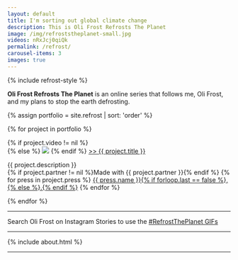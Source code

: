 ```yaml
---
layout: default
title: I'm sorting out global climate change
description: This is Oli Frost Refrosts The Planet
image: /img/refroststheplanet-small.jpg
videos: nRxJcj0qiQk
permalink: /refrost/
carousel-items: 3
images: true
---
```


{% include refrost-style %}

<div class="youtube-player" data-id="{{ page.videos }}" data-thumb="{{ page.image }}"></div>

**Oli Frost Refrosts The Planet** is an online series that follows me, Oli Frost, and my plans to stop the earth defrosting.

<div>
{% assign portfolio = site.refrost | sort: 'order' %}

  {% for project in portfolio %}
        <div class="project-section">
        {% if project.video != nil %}
        <div class="youtube-player" data-id="{{ project.video }}" data-thumb="{{ project.image }}"></div>
        {% else %}
        <img src="{{ project.image | relative_url }}">
        {% endif %}
        <a href="{{ project.link }}"><span class="title">>> {{ project.title }}</span></a>
        <p> {{ project.description }}<br>
        {% if project.partner != nil %}<span class="partner">Made with {{ project.partner }}</span>{% endif %}
        {% for press in project.press %}
        <a href="{{ press.article_link }}" class="press">{{ press.name }}{% if forloop.last == false %},{% else %}.{% endif %}</a>
        {% endfor %}
        </p>

  </div>

{% endfor %}
</div>

---

Search Oli Frost on Instagram Stories to use the [#RefrostThePlanet GIFs](/gifs)

---

{% include about.html %}

---
